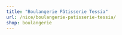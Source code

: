 ```yaml
---
title: "Boulangerie Pâtisserie Tessia"
url: /nice/boulangerie-patisserie-tessia/
shop: boulangerie
---
```

